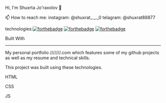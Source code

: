 Hi, I'm Shuxrta Jo'raxolov 👋

📫 How to reach me:
instagram: @shuxrat_._._0
telagram: @shuxrat88877

technologies:[![forthebadge](https://forthebadge.com/images/badges/uses-html.svg)](https://forthebadge.com)   [![forthebadge](https://forthebadge.com/images/badges/uses-css.svg)](https://forthebadge.com)   [![forthebadge](https://forthebadge.com/images/badges/uses-js.svg)](https://forthebadge.com)

Built With
______________________________________________________________________________________________________________________________________________________________
My personal portfolio ///////.com which features some of my github projects as well as my resume and technical skills.

This project was built using these technologies.

HTML

CSS

JS
